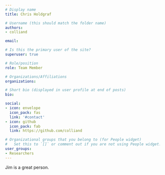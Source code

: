 ```yaml
---
# Display name
title: Chris Holdgraf

# Username (this should match the folder name)
authors:
- colliand

email:

# Is this the primary user of the site?
superuser: true

# Role/position
role: Team Member

# Organizations/Affiliations
organizations:

# Short bio (displayed in user profile at end of posts)
bio:

social:
- icon: envelope
  icon_pack: fas
  link: '#contact'
- icon: github
  icon_pack: fab
  link: https://github.com/colliand

# Organizational groups that you belong to (for People widget)
#   Set this to `[]` or comment out if you are not using People widget.
user_groups:
- Researchers
---
```

Jim is a great person.

